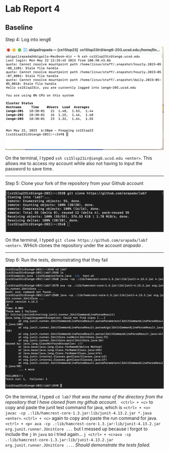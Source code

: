 # Lab Report 4
## Baseline
Step 4: Log into ieng6

![Image](step4.png)

On the terminal, I typed `ssh cs15lsp23ir@ieng6.ucsd.edu <enter>`. This allows me to access my account while also not having to input the password to save time.

***

Step 5: Clone your fork of the repository from your Github account

![Image](step5.png)

On the terminal, I typed `git clone https://github.com/arapada/lab7 <enter>`. WHich clones the repository under the account *arapada* .


***

Step 6: Run the tests, demonstrating that they fail

![Image](step6.png)

On the terminal, I typed `cd lab7` *that was the name of the directory from the repository that I have cloned from my github account.* ` <ctrl> + <c>` to copy and paste the junit test command for java, which is `<ctrl> + <v> javac -cp .:lib/hamcrest-core-1.3.jar:lib/junit-4.13.2.jar *.java <enter>`. `<ctrl> + <c>` again to copy and paste the run command for java. `<ctrl> + <p> ava -cp .:lib/hamcrest-core-1.3.jar:lib/junit-4.13.2.jar org.junit.runner.JUnitCore ...` but I messed up because i forgot to include the `j` in `java` so i tried again... `j <ctrl> + <c>ava -cp .:lib/hamcrest-core-1.3.jar:lib/junit-4.13.2.jar org.junit.runner.JUnitCore ...`. *Should demonstrate the tests failed.*

